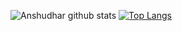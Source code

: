 ![Anshudhar github stats](https://github-readme-stats.vercel.app/api?username=SlayerAnsh&theme=chartreuse-dark&show_icons=true)
[![Top Langs](https://github-readme-stats.vercel.app/api/top-langs/?username=SlayerAnsh&theme=chartreuse-dark&layout=compact)](https://github.com/anuraghazra/github-readme-stats)
